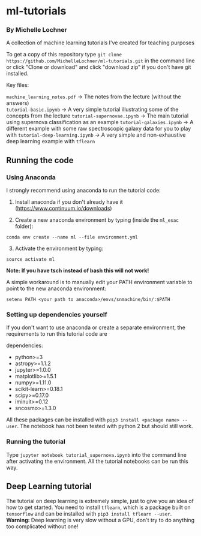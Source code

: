 # ml-tutorials
### By Michelle Lochner
A collection of machine learning tutorials I've created for teaching purposes


To get a copy of this repository type `git clone https://github.com/MichelleLochner/ml-tutorials.git` in the command line or click "Clone or download" and click "download zip" if you don't have git installed.

Key files:

`machine_learning_notes.pdf` -> The notes from the lecture (without the answers) <br>
`tutorial-basic.ipynb` -> A very simple tutorial illustrating some of the concepts from the lecture
`tutorial-supernovae.ipynb` -> The main tutorial using supernova classification as an example
`tutorial-galaxies.ipynb` -> A different example with some raw spectroscopic galaxy data for you to play with
`tutorial-deep-learning.ipynb` -> A very simple and non-exhaustive deep learning example with `tflearn`

## Running the code

### Using Anaconda

I strongly recommend using anaconda to run the tutorial code:

1) Install anaconda if you don't already have it (https://www.continuum.io/downloads)

2) Create a new anaconda environment by typing (inside the `ml_esac` folder):

`conda env create --name ml --file environment.yml`

3) Activate the environment by typing:

`source activate ml`

**Note: If you have tsch instead of bash this will not work!**

A simple workaround is to manually edit your PATH environment variable to point to the new anaconda environment:

`setenv PATH <your path to anaconda>/envs/snmachine/bin/:$PATH`

### Setting up dependencies yourself

If you don't want to use anaconda or create a separate environment, the requirements to run this tutorial code are

dependencies:
  - python>=3
  - astropy>=1.1.2
  - jupyter>=1.0.0
  - matplotlib>=1.5.1
  - numpy>=1.11.0
  - scikit-learn>=0.18.1
  - scipy>=0.17.0
  - iminuit>=0.12
  - sncosmo>=1.3.0

All these packages can be installed with `pip3 install <package name> --user`.
The notebook has not been tested with python 2 but should still work. 

### Running the tutorial

Type `jupyter notebook tutorial_supernova.ipynb` into the command line after activating the environment. All the tutorial notebooks can be run this way.

## Deep Learning tutorial

The tutorial on deep learning is extremely simple, just to give you an idea of how to get started. You need to install `tflearn`, which is a package built on `tensorflow` and can be installed with `pip3 install tflearn --user`. **Warning:** Deep learning is very slow without a GPU, don't try to do anything too complicated without one!

